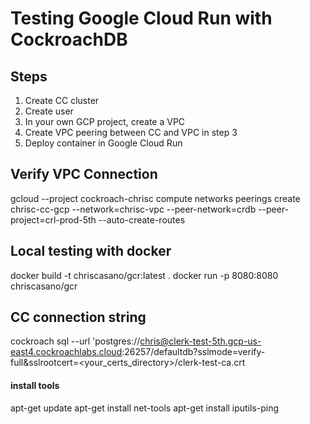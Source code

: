 # Testing Google Cloud Run with CockroachDB

## Steps
1) Create CC cluster
2) Create user
3) In your own GCP project, create a VPC
4) Create VPC peering between CC and VPC in step 3
5) Deploy container in Google Cloud Run

## Verify VPC Connection

gcloud --project cockroach-chrisc compute networks peerings create chrisc-cc-gcp --network=chrisc-vpc --peer-network=crdb --peer-project=crl-prod-5th --auto-create-routes

## Local testing with docker

docker build -t chriscasano/gcr:latest .
docker run -p 8080:8080 chriscasano/gcr

## CC connection string

cockroach sql --url 'postgres://chris@clerk-test-5th.gcp-us-east4.cockroachlabs.cloud:26257/defaultdb?sslmode=verify-full&sslrootcert=<your_certs_directory>/clerk-test-ca.crt


#### install tools
apt-get update
apt-get install net-tools
apt-get install iputils-ping
